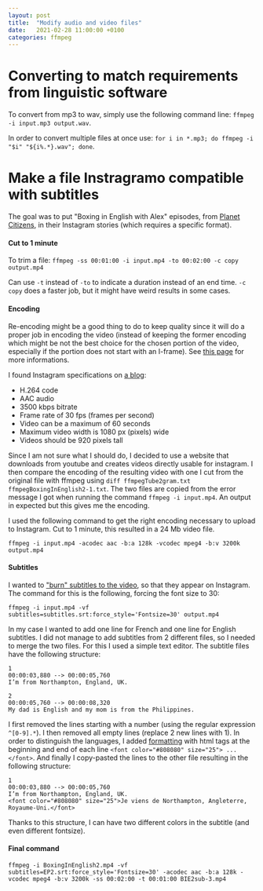 ```yaml
---
layout: post
title:  "Modify audio and video files"
date:   2021-02-28 11:00:00 +0100
categories: ffmpeg
---
```



# Converting to match requirements from linguistic software

To convert from mp3 to wav, simply use the following command line: `ffmpeg -i input.mp3 output.wav`.

In order to convert multiple files at once use: `for i in *.mp3; do ffmpeg -i "$i" "${i%.*}.wav"; done`.

# Make a file Instragramo compatible with subtitles
The goal was to put "Boxing in English with Alex" episodes, from [Planet Citizens][planet-citizens],  in their Instagram stories (which requires a specific format).
#### Cut to 1 minute
To trim a file:  `ffmpeg -ss 00:01:00 -i input.mp4 -to 00:02:00 -c copy output.mp4`

Can use `-t` instead of `-to` to indicate a duration instead of an end time. 
`-c copy` does a faster job, but it might have weird results in some cases.

#### Encoding
Re-encoding might be a good thing to do to keep quality since it will do a proper job in encoding the video (instead of keeping the former encoding which might be not the best choice for the chosen portion of the video, especially if the portion does not start with an I-frame). 
See [this page][trim-doc] for more informations.

I found Instagram specifications on [a blog][insta-blog]: 
* H.264 code
* AAC audio
* 3500 kbps bitrate
* Frame rate of 30 fps (frames per second)
* Video can be a maximum of 60 seconds
* Maximum video width is 1080 px (pixels) wide
* Videos should be 920 pixels tall

Since I am not sure what I should do, I decided to use a website that downloads from youtube and creates videos directly usable for instagram. 
I then compare the encoding of the resulting video with one I cut from the original file with ffmpeg using `diff ffmpegTube2gram.txt ffmpegBoxingInEnglish2-1.txt`. 
The two files are copied from the error message I got when running the command `ffmpeg -i input.mp4`. An output in expected but this gives me the encoding. 

I used the following command to get the right encoding necessary to upload to Instagram. Cut to 1 minute, this resulted in a 24 Mb video file.

```
ffmpeg -i input.mp4 -acodec aac -b:a 128k -vcodec mpeg4 -b:v 3200k output.mp4
``` 

#### Subtitles

I wanted to ["burn" subtitles to the video][ffmpeg-subtitles], so that they appear on Instagram.
The command for this is the following, forcing the font size to 30: 

```
ffmpeg -i input.mp4 -vf subtitles=subtitles.srt:force_style='Fontsize=30' output.mp4
```


In my case I wanted to add one line for French and one line for English subtitles. 
I did not manage to add subtitles from 2 different files, so I needed to merge the two files. 
For this I used a simple text editor.
The subtitle files have the following structure:

```
1
00:00:03,880 --> 00:00:05,760
I’m from Northampton, England, UK.

2
00:00:05,760 --> 00:00:08,320
My dad is English and my mom is from the Philippines.
```

I first removed the lines starting with a number (using the regular expression `^[0-9].*`).
I then removed all empty lines (replace 2 new lines with 1).
In order to distinguish the languages, I added [formatting][srt-format] with html tags at the beginning and end of each line `<font color="#808080" size="25"> ... </font>`.
And finally I copy-pasted the lines to the other file resulting in the following structure:
```
1
00:00:03,880 --> 00:00:05,760
I’m from Northampton, England, UK.
<font color="#808080" size="25">Je viens de Northampton, Angleterre, Royaume-Uni.</font>
```

Thanks to this structure, I can have two different colors in the subtitle (and even different fontsize).

#### Final command
```
ffmpeg -i BoxingInEnglish2.mp4 -vf subtitles=EP2.srt:force_style='Fontsize=30' -acodec aac -b:a 128k -vcodec mpeg4 -b:v 3200k -ss 00:02:00 -t 00:01:00 BIE2sub-3.mp4

```



[trim-doc]: https://ottverse.com/trim-cut-video-using-start-endtime-reencoding-ffmpeg/
[insta-blog]: https://www.oberlo.com/blog/best-instagram-video-format
[ffmpeg-subtitles]: https://trac.ffmpeg.org/wiki/HowToBurnSubtitlesIntoVideo
[srt-format]:https://en.wikipedia.org/wiki/SubRip#Formatting
[planet-citizens]: https://www.instagram.com/planet_citizens/


